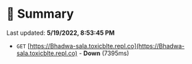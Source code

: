 # 📖 Summary
Last updated: **5/19/2022, 8:53:45 PM**

- `GET` [https://Bhadwa-sala.toxicblte.repl.co](https://Bhadwa-sala.toxicblte.repl.co) - **Down** (7395ms)
